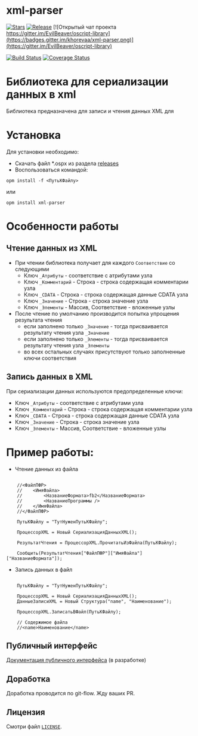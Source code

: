 # xml-parser
[![Stars](https://img.shields.io/github/stars/khorevaa/xml-parser.svg?label=Github%20%E2%98%85&a)](https://github.com/khorevaa/xml-parser/stargazers)
[![Release](https://img.shields.io/github/tag/khorevaa/xml-parser.svg?label=Last%20release&a)](https://github.com/khorevaa/xml-parser/releases)
[![Открытый чат проекта https://gitter.im/EvilBeaver/oscript-library](https://badges.gitter.im/khorevaa/xml-parser.png)](https://gitter.im/EvilBeaver/oscript-library)

[![Build Status](https://travis-ci.org/khorevaa/xml-parser.svg?branch=master)](https://travis-ci.org/khorevaa/xml-parser)
[![Coverage Status](https://coveralls.io/repos/github/khorevaa/xml-parser/badge.svg?branch=master)](https://coveralls.io/github/khorevaa/xml-parser?branch=master)

# Библиотека для cериализации данных в xml

Библиотека предназначена для записи и чтения данных XML для

# Установка

Для установки необходимо:
* Скачать файл *.ospx из раздела [releases](https://github.com/khorevaa/xml-parser/releases)
* Воспользоваться командой:

```
opm install -f <ПутьКФайлу>
```
или

```
opm install xml-parser
```

# Особенности работы

## Чтение данных из XML

* При чтении библиотека получает для каждого `Соответствие` со следующими 
  * Ключ `_Атрибуты` - соответствие с атрибутами узла
  * Ключ `_Комментарий` - Строка - строка содержащая комментарии узла
  * Ключ `_CDATA` - Строка - строка содержащая данные CDATA узла
  * Ключ `_Значение` - Строка - строка значение узла
  * Ключ `_Элементы` - Массив, Соответствие - вложенные узлы
* После чтение по умолчанию производится попытка упрощения результата чтения 
  * если заполнено только `_Значение` - тогда присваивается результату чтения узла `_Значение`
  * если заполнено только `_Элементы` - тогда присваивается результату чтения узла `_Элементы`
  * во всех остальных случаях присутствуют только заполненные ключи соответствия

## Запись данных в XML

При сериализации данных используются предопределенные ключи:

  * Ключ `_Атрибуты` - соответствие с атрибутами узла
  * Ключ `_Комментарий` - Строка - строка содержащая комментарии узла
  * Ключ `_CDATA` - Строка - строка содержащая данные CDATA узла
  * Ключ `_Значение` - Строка - строка значение узла
  * Ключ `_Элементы` - Массив, Соответствие - вложенные узлы

# Пример работы:

* Чтение данных из файла
```bsl

    //<ФайлПФР>
    //    <ИмяФайла>
    //        <НазваниеФормата>fb2</НазваниеФормата>
    //        <НазваниеПрограммы />
    //    </ИмяФайла>
    //</ФайлПФР>

    ПутьКФайлу = "ТутНуженПутьКФайлу";

	ПроцессорXML = Новый СериализацияДанныхXML();
	
	РезультатЧтения = ПроцессорXML.ПрочитатьИзФайла(ПутьКФайлу);

    Сообщить(РезультатЧтения["ФайлПФР"]["ИмяФайла"]["НазваниеФормата"]);

```

* Запись данных в файл
```bsl

    ПутьКФайлу = "ТутНуженПутьКФайлу";

	ПроцессорXML = Новый СериализацияДанныхXML();
	ДанныеЗаписиXML = Новый Структура("name", "Наименование");

	ПроцессорXML.ЗаписатьВФайл(ПутьКФайлу);
   
    // Содержимое файла 
    //<name>Наименование</name>

```

## Публичный интерфейс

[Документация публичного интерфейса](docs/README.md) (в разработке)

## Доработка

Доработка проводится по git-flow. Жду ваших PR.

## Лицензия

Смотри файл [`LICENSE`](LICENSE).